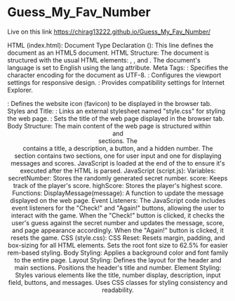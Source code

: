 # Guess_My_Fav_Number
Live on this link https://chirag13222.github.io/Guess_My_Fav_Number/




HTML (index.html):
Document Type Declaration (<!DOCTYPE html>):
This line defines the document as an HTML5 document.
HTML Structure:
The document is structured with the usual HTML elements: <html>, <head>, and <body>.
The document's language is set to English using the lang attribute.
Meta Tags:
<meta charset="UTF-8">: Specifies the character encoding for the document as UTF-8.
<meta name="viewport" content="width=device-width, initial-scale=1.0">: Configures the viewport settings for responsive design.
<meta http-equiv="X-UA-Compatible" content="ie=edge">: Provides compatibility settings for Internet Explorer.
<link rel="website icon" href="icon.png">: Defines the website icon (favicon) to be displayed in the browser tab.
Styles and Title:
<link rel="stylesheet" href="style.css">: Links an external stylesheet named "style.css" for styling the web page.
<title>Guess My Number!</title>: Sets the title of the web page displayed in the browser tab.
Body Structure:
The main content of the web page is structured within <header> and <main> sections.
The <header> contains a title, a description, a button, and a hidden number.
The <main> section contains two sections, one for user input and one for displaying messages and scores.
JavaScript is loaded at the end of the <body> to ensure it's executed after the HTML is parsed.
JavaScript (script.js):
Variables:
secretNumber: Stores the randomly generated secret number.
score: Keeps track of the player's score.
highScore: Stores the player's highest score.
Functions:
DisplayMessage(message): A function to update the message displayed on the web page.
Event Listeners:
The JavaScript code includes event listeners for the "Check!" and "Again!" buttons, allowing the user to interact with the game.
When the "Check!" button is clicked, it checks the user's guess against the secret number and updates the message, score, and page appearance accordingly.
When the "Again!" button is clicked, it resets the game.
CSS (style.css):
CSS Reset:
Resets margin, padding, and box-sizing for all HTML elements.
Sets the root font size to 62.5% for easier rem-based styling.
Body Styling:
Applies a background color and font family to the entire page.
Layout Styling:
Defines the layout for the header and main sections.
Positions the header's title and number.
Element Styling:
Styles various elements like the title, number display, description, input field, buttons, and messages.
Uses CSS classes for styling consistency and readability.
